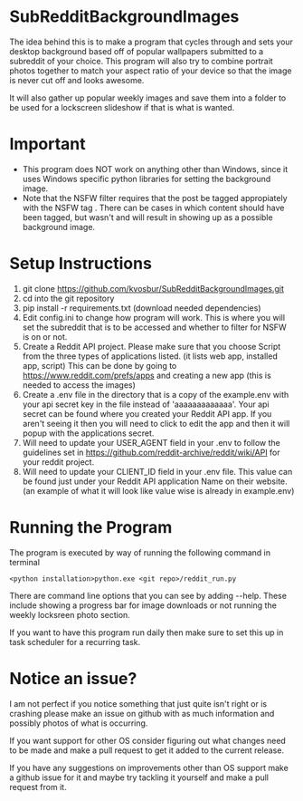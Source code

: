 # SubRedditBackgroundImages
The idea behind this is to make a program that cycles through and sets your desktop background based
 off of popular wallpapers submitted to a subreddit of your choice. This program will also try to combine
 portrait photos together to match your aspect ratio of your device so that the image is never cut off and looks awesome. 
 
 It will also gather up popular weekly images and save them into a folder to be used for a lockscreen
 slideshow if that is what is wanted.

# Important
 - This program does NOT work on anything other than Windows, since it uses Windows specific
 python libraries for setting the background image.
 - Note that the NSFW filter requires that the post be tagged appropiately with the NSFW tag
. There can be cases in which content should have been tagged, but wasn't and will result in showing
up as a possible background image.

# Setup Instructions
1. git clone https://github.com/kvosbur/SubRedditBackgroundImages.git
2. cd into the git repository
3. pip install -r requirements.txt (download needed dependencies)
4. Edit config.ini to change how program will work. This is where you will set the subreddit that is to be accessed and whether
to filter for NSFW is on or not. 
5. Create a Reddit API project. Please make sure that you choose Script from the three types of applications listed. (it lists web app, installed app, script) This can be done by going to https://www.reddit.com/prefs/apps and creating a new app (this is needed to access the images)
6. Create a .env file in the directory that is a copy of the example.env with your api secret key in the file instead of 'aaaaaaaaaaaaa'. Your api secret 
can be found where you created your Reddit API app. If you aren't seeing it then you will need to click to edit the app and then 
it will popup with the applications secret.
7. Will need to update your USER_AGENT field in your .env to follow the guidelines set in https://github.com/reddit-archive/reddit/wiki/API
for your reddit project.
8. Will need to update your CLIENT_ID field in your .env file. This value can be found just under your
Reddit API application Name on their website. (an example of what it will look like value wise is already in example.env)

# Running the Program
The program is executed by way of running the following command in terminal 

`<python installation>python.exe <git repo>/reddit_run.py`  

There are command line options that you can see by adding --help.
These include showing a progress bar for image downloads or not running the weekly locksreen photo section.

If you want to have this program run daily then make sure to set this up in task scheduler for a recurring task.

# Notice an issue?
I am not perfect if you notice something that just quite isn't right or is crashing please make
an issue on github with as much information and possibly photos of what is occurring. 

If you want support for other OS consider figuring out what changes need to be made and make a pull request to get it added 
to the current release.

If you have any suggestions on improvements other than OS support make a github issue for it and
maybe try tackling it yourself and make a pull request from it.




